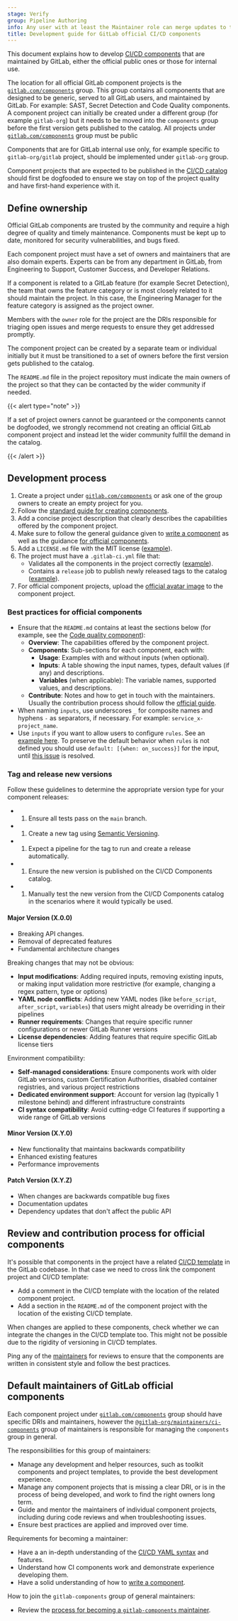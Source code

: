 ```yaml
---
stage: Verify
group: Pipeline Authoring
info: Any user with at least the Maintainer role can merge updates to this content. For details, see https://docs.gitlab.com/development/development_processes/#development-guidelines-review.
title: Development guide for GitLab official CI/CD components
---
```


This document explains how to develop [CI/CD components](../../ci/components/_index.md) that are maintained by GitLab, either the official public ones or those for internal use.

The location for all official GitLab component projects is the [`gitlab.com/components`](https://gitlab.com/components) group.
This group contains all components that are designed to be generic, served to all GitLab users, and maintained by GitLab.
For example: SAST, Secret Detection and Code Quality components.
A component project can initially be created under a different group (for example `gitlab-org`)
but it needs to be moved into the `components` group before the first version gets published to the catalog. All projects under [`gitlab.com/components`](https://gitlab.com/components) group must be public

Components that are for GitLab internal use only, for example specific to `gitlab-org/gitlab` project, should be
implemented under `gitlab-org` group.

Component projects that are expected to be published in the [CI/CD catalog](../../ci/components/_index.md#cicd-catalog)
should first be dogfooded to ensure we stay on top of the project quality and have first-hand
experience with it.

## Define ownership

Official GitLab components are trusted by the community and require a high degree of quality and timely maintenance.
Components must be kept up to date, monitored for security vulnerabilities, and bugs fixed.

Each component project must have a set of owners and maintainers that are also domain experts.
Experts can be from any department in GitLab, from Engineering to Support, Customer Success, and Developer Relations.

If a component is related to a GitLab feature (for example Secret Detection), the team that owns the
feature category or is most closely related to it should maintain the project.
In this case, the Engineering Manager for the feature category is assigned as the project owner.

Members with the `owner` role for the project are the DRIs responsible for triaging open issues and merge requests to ensure they get addressed promptly.

The component project can be created by a separate team or individual initially but it must be transitioned
to a set of owners before the first version gets published to the catalog.

The `README.md` file in the project repository must indicate the main owners of the project so that
they can be contacted by the wider community if needed.

{{< alert type="note" >}}

If a set of project owners cannot be guaranteed or the components cannot be dogfooded, we strongly recommend
not creating an official GitLab component project and instead let the wider community fulfill the demand
in the catalog.

{{< /alert >}}

## Development process

1. Create a project under [`gitlab.com/components`](https://gitlab.com/components)
   or ask one of the group owners to create an empty project for you.
1. Follow the [standard guide for creating components](../../ci/components/_index.md).
1. Add a concise project description that clearly describes the capabilities offered by the component project.
1. Make sure to follow the general guidance given to [write a component](../../ci/components/_index.md#write-a-component) as well as
   the guidance [for official components](#best-practices-for-official-components).
1. Add a `LICENSE.md` file with the MIT license ([example](https://gitlab.com/components/ruby/-/blob/d8db5288b01947e8a931d8d1a410befed69325a7/LICENSE.md)).
1. The project must have a `.gitlab-ci.yml` file that:
   - Validates all the components in the project correctly
     ([example](https://gitlab.com/components/secret-detection/-/blob/646d0fcbbf3c2a3e4b576f1884543c874041c633/.gitlab-ci.yml#L11-23)).
   - Contains a `release` job to publish newly released tags to the catalog
     ([example](https://gitlab.com/components/secret-detection/-/blob/646d0fcbbf3c2a3e4b576f1884543c874041c633/.gitlab-ci.yml#L50-58)).
1. For official component projects, upload the [official avatar image](https://gitlab.com/gitlab-org/gitlab/-/blob/master/doc/development/cicd/img/avatar_component_project_v16_8.png) to the component project.

### Best practices for official components

- Ensure that the `README.md` contains at least the sections below (for example, see the [Code quality component](https://gitlab.com/components/code-quality)):
  - **Overview**: The capabilities offered by the component project.
  - **Components**: Sub-sections for each component, each with:
    - **Usage**: Examples with and without inputs (when optional).
    - **Inputs**: A table showing the input names, types, default values (if any) and descriptions.
    - **Variables** (when applicable): The variable names, supported values, and descriptions.
  - **Contribute**: Notes and how to get in touch with the maintainers.
    Usually the contribution process should follow the [official guide](../../ci/components/_index.md).
- When naming `inputs`, use underscores `_` for composite names and hyphens `-` as separators, if necessary. For example: `service_x-project_name`.
- Use `inputs` if you want to allow users to configure `rules`. See an [example here](https://gitlab.com/components/opentofu/-/blob/5e86fd6c5f524785fd3dbd6cdb09f03d19a0cced/templates/fmt.yml#L82-88).
  To preserve the default behavior when `rules` is not defined you should use `default: [{when: on_success}]` for the input, until [this issue](https://gitlab.com/gitlab-org/gitlab/-/issues/440468) is resolved.

### Tag and release new versions

Follow these guidelines to determine the appropriate version type for your component releases:

- 1. Ensure all tests pass on the `main` branch.
- 1. Create a new tag using [Semantic Versioning](https://semver.org/).
- 1. Expect a pipeline for the tag to run and create a release automatically. 
- 1. Ensure the new version is published on the CI/CD Components catalog.
- 1. Manually test the new version from the CI/CD Components catalog in the scenarios where it would typically be used.

#### Major Version (X.0.0)

- Breaking API changes.
- Removal of deprecated features
- Fundamental architecture changes

Breaking changes that may not be obvious:

- **Input modifications**: Adding required inputs, removing existing inputs, or making input validation more restrictive (for example, changing a regex pattern, type or options)
- **YAML node conflicts**: Adding new YAML nodes (like `before_script`, `after_script`, `variables`) that users might already be overriding in their pipelines
- **Runner requirements**: Changes that require specific runner configurations or newer GitLab Runner versions
- **License dependencies**: Adding features that require specific GitLab license tiers

Environment compatibility:

- **Self-managed considerations**: Ensure components work with older GitLab versions, custom Certification Authorities, disabled container registries, and various project restrictions
- **Dedicated environment support**: Account for version lag (typically 1 milestone behind) and different infrastructure constraints
- **CI syntax compatibility**: Avoid cutting-edge CI features if supporting a wide range of GitLab versions

#### Minor Version (X.Y.0)

- New functionality that maintains backwards compatibility
- Enhanced existing features
- Performance improvements

#### Patch Version (X.Y.Z)

- When changes are backwards compatible bug fixes
- Documentation updates
- Dependency updates that don't affect the public API

## Review and contribution process for official components

It's possible that components in the project have a related [CI/CD template](templates.md) in the GitLab codebase.
In that case we need to cross link the component project and CI/CD template:

- Add a comment in the CI/CD template with the location of the related component project.
- Add a section in the `README.md` of the component project with the location of the existing CI/CD template.

When changes are applied to these components, check whether we can integrate the changes in the CI/CD template too.
This might not be possible due to the rigidity of versioning in CI/CD templates.

Ping any of the [maintainers](#default-maintainers-of-gitlab-official-components)
for reviews to ensure that the components are written in consistent style and follow the best practices.

## Default maintainers of GitLab official components

Each component project under [`gitlab.com/components`](https://gitlab.com/components) group should
have specific DRIs and maintainers, however the [`@gitlab-org/maintainers/ci-components`](https://gitlab.com/groups/gitlab-org/maintainers/ci-components/-/group_members?with_inherited_permissions=exclude)
group of maintainers is responsible for managing the `components` group in general.

The responsibilities for this group of maintainers:

- Manage any development and helper resources, such as toolkit components and project templates, to provide the best development experience.
- Manage any component projects that is missing a clear DRI, or is in the process of being developed, and work to find the right owners long term.
- Guide and mentor the maintainers of individual component projects, including during code reviews and when troubleshooting issues.
- Ensure best practices are applied and improved over time.

Requirements for becoming a maintainer:

- Have a an in-depth understanding of the [CI/CD YAML syntax](../../ci/yaml/_index.md) and features.
- Understand how CI components work and demonstrate experience developing them.
- Have a solid understanding of how to [write a component](../../ci/components/_index.md#write-a-component).

How to join the `gitlab-components` group of general maintainers:

- Review the [process for becoming a `gitlab-components` maintainer](https://handbook.gitlab.com/handbook/engineering/workflow/code-review/#project-maintainer-process-for-gitlab-components).
